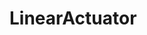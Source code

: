 # LinearActuator
<img scr="https://github.com/snuailab/LinearActuator/blob/main/target_image.jpeg"/>
